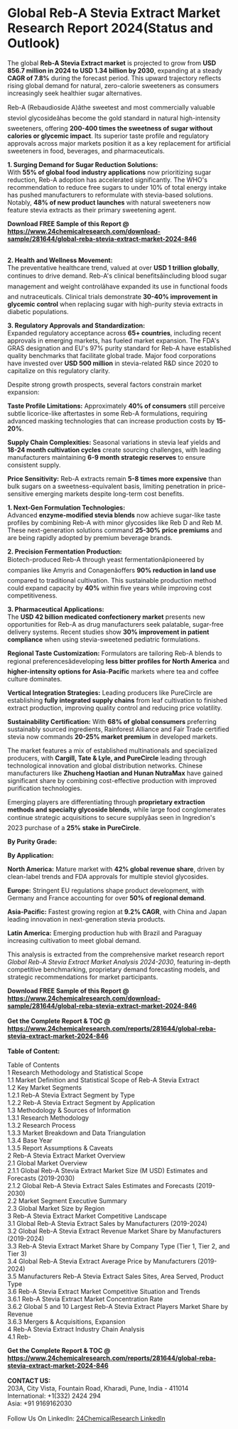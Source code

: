 <h1>Global Reb-A Stevia Extract Market Research Report 2024(Status and Outlook)</h1><p>The global <strong>Reb-A Stevia Extract market</strong> is projected to grow from <strong>USD 856.7 million in 2024 to USD 1.34 billion by 2030</strong>, expanding at a steady <strong>CAGR of 7.8%</strong> during the forecast period. This upward trajectory reflects rising global demand for natural, zero-calorie sweeteners as consumers increasingly seek healthier sugar alternatives.</p><p>Reb-A (Rebaudioside A)âthe sweetest and most commercially valuable steviol glycosideâhas become the gold standard in natural high-intensity sweeteners, offering <strong>200-400 times the sweetness of sugar without calories or glycemic impact</strong>. Its superior taste profile and regulatory approvals across major markets position it as a key replacement for artificial sweeteners in food, beverages, and pharmaceuticals.</p><p><strong>1. Surging Demand for Sugar Reduction Solutions:</strong><br>
With <strong>55% of global food industry applications</strong> now prioritizing sugar reduction, Reb-A adoption has accelerated significantly. The WHO's recommendation to reduce free sugars to under 10% of total energy intake has pushed manufacturers to reformulate with stevia-based solutions. Notably, <strong>48% of new product launches</strong> with natural sweeteners now feature stevia extracts as their primary sweetening agent.</p><div><b>Download FREE Sample of this Report @ 
            <a href="https://www.24chemicalresearch.com/download-sample/281644/global-reba-stevia-extract-market-2024-846">
            https://www.24chemicalresearch.com/download-sample/281644/global-reba-stevia-extract-market-2024-846</a></b></div><br><p><strong>2. Health and Wellness Movement:</strong><br>
The preventative healthcare trend, valued at over <strong>USD 1 trillion globally</strong>, continues to drive demand. Reb-A's clinical benefitsâincluding blood sugar management and weight controlâhave expanded its use in functional foods and nutraceuticals. Clinical trials demonstrate <strong>30-40% improvement in glycemic control</strong> when replacing sugar with high-purity stevia extracts in diabetic populations.</p><p><strong>3. Regulatory Approvals and Standardization:</strong><br>
Expanded regulatory acceptance across <strong>65+ countries</strong>, including recent approvals in emerging markets, has fueled market expansion. The FDA's GRAS designation and EU's 97% purity standard for Reb-A have established quality benchmarks that facilitate global trade. Major food corporations have invested over <strong>USD 500 million</strong> in stevia-related R&amp;D since 2020 to capitalize on this regulatory clarity.</p><p>Despite strong growth prospects, several factors constrain market expansion:</p><p><strong>Taste Profile Limitations:</strong> Approximately <strong>40% of consumers</strong> still perceive subtle licorice-like aftertastes in some Reb-A formulations, requiring advanced masking technologies that can increase production costs by <strong>15-20%</strong>.</p><p><strong>Supply Chain Complexities:</strong> Seasonal variations in stevia leaf yields and <strong>18-24 month cultivation cycles</strong> create sourcing challenges, with leading manufacturers maintaining <strong>6-9 month strategic reserves</strong> to ensure consistent supply.</p><p><strong>Price Sensitivity:</strong> Reb-A extracts remain <strong>5-8 times more expensive</strong> than bulk sugars on a sweetness-equivalent basis, limiting penetration in price-sensitive emerging markets despite long-term cost benefits.</p><p><strong>1. Next-Gen Formulation Technologies:</strong><br>
Advanced <strong>enzyme-modified stevia blends</strong> now achieve sugar-like taste profiles by combining Reb-A with minor glycosides like Reb D and Reb M. These next-generation solutions command <strong>25-30% price premiums</strong> and are being rapidly adopted by premium beverage brands.</p><p><strong>2. Precision Fermentation Production:</strong><br>
Biotech-produced Reb-A through yeast fermentationâpioneered by companies like Amyris and Conagenâoffers <strong>90% reduction in land use</strong> compared to traditional cultivation. This sustainable production method could expand capacity by <strong>40%</strong> within five years while improving cost competitiveness.</p><p><strong>3. Pharmaceutical Applications:</strong><br>
The <strong>USD 42 billion medicated confectionery market</strong> presents new opportunities for Reb-A as drug manufacturers seek palatable, sugar-free delivery systems. Recent studies show <strong>30% improvement in patient compliance</strong> when using stevia-sweetened pediatric formulations.</p><p><strong>Regional Taste Customization:</strong> Formulators are tailoring Reb-A blends to regional preferencesâdeveloping <strong>less bitter profiles for North America</strong> and <strong>higher-intensity options for Asia-Pacific</strong> markets where tea and coffee culture dominates.</p><p><strong>Vertical Integration Strategies:</strong> Leading producers like PureCircle are establishing <strong>fully integrated supply chains</strong> from leaf cultivation to finished extract production, improving quality control and reducing price volatility.</p><p><strong>Sustainability Certification:</strong> With <strong>68% of global consumers</strong> preferring sustainably sourced ingredients, Rainforest Alliance and Fair Trade certified stevia now commands <strong>20-25% market premium</strong> in developed markets.</p><p>The market features a mix of established multinationals and specialized producers, with <strong>Cargill, Tate &amp; Lyle, and PureCircle</strong> leading through technological innovation and global distribution networks. Chinese manufacturers like <strong>Zhucheng Haotian and Hunan NutraMax</strong> have gained significant share by combining cost-effective production with improved purification technologies.</p><p>Emerging players are differentiating through <strong>proprietary extraction methods and specialty glycoside blends</strong>, while large food conglomerates continue strategic acquisitions to secure supplyâas seen in Ingredion's 2023 purchase of a <strong>25% stake in PureCircle</strong>.</p><p><strong>By Purity Grade:</strong></p><p><strong>By Application:</strong></p><p><strong>North America:</strong> Mature market with <strong>42% global revenue share</strong>, driven by clean-label trends and FDA approvals for multiple steviol glycosides.</p><p><strong>Europe:</strong> Stringent EU regulations shape product development, with Germany and France accounting for over <strong>50% of regional demand</strong>.</p><p><strong>Asia-Pacific:</strong> Fastest growing region at <strong>9.2% CAGR</strong>, with China and Japan leading innovation in next-generation stevia products.</p><p><strong>Latin America:</strong> Emerging production hub with Brazil and Paraguay increasing cultivation to meet global demand.</p><p>This analysis is extracted from the comprehensive market research report <em>Global Reb-A Stevia Extract Market Analysis 2024-2030</em>, featuring in-depth competitive benchmarking, proprietary demand forecasting models, and strategic recommendations for market participants.</p><div><b>Download FREE Sample of this Report @ 
            <a href="https://www.24chemicalresearch.com/download-sample/281644/global-reba-stevia-extract-market-2024-846">
            https://www.24chemicalresearch.com/download-sample/281644/global-reba-stevia-extract-market-2024-846</a></b></div><br><div><b>Get the Complete Report & TOC @ 
            <a href="https://www.24chemicalresearch.com/reports/281644/global-reba-stevia-extract-market-2024-846">
            https://www.24chemicalresearch.com/reports/281644/global-reba-stevia-extract-market-2024-846</a></b></div><br>
            <b>Table of Content:</b><p>Table of Contents<br />
 1 Research Methodology and Statistical Scope<br />
 1.1 Market Definition and Statistical Scope of Reb-A Stevia Extract<br />
 1.2 Key Market Segments<br />
 1.2.1 Reb-A Stevia Extract Segment by Type<br />
 1.2.2 Reb-A Stevia Extract Segment by Application<br />
 1.3 Methodology & Sources of Information<br />
 1.3.1 Research Methodology<br />
 1.3.2 Research Process<br />
 1.3.3 Market Breakdown and Data Triangulation<br />
 1.3.4 Base Year<br />
 1.3.5 Report Assumptions & Caveats<br />
 2 Reb-A Stevia Extract Market Overview<br />
 2.1 Global Market Overview<br />
 2.1.1 Global Reb-A Stevia Extract Market Size (M USD) Estimates and Forecasts (2019-2030)<br />
 2.1.2 Global Reb-A Stevia Extract Sales Estimates and Forecasts (2019-2030)<br />
 2.2 Market Segment Executive Summary<br />
 2.3 Global Market Size by Region<br />
 3 Reb-A Stevia Extract Market Competitive Landscape<br />
 3.1 Global Reb-A Stevia Extract Sales by Manufacturers (2019-2024)<br />
 3.2 Global Reb-A Stevia Extract Revenue Market Share by Manufacturers (2019-2024)<br />
 3.3 Reb-A Stevia Extract Market Share by Company Type (Tier 1, Tier 2, and Tier 3)<br />
 3.4 Global Reb-A Stevia Extract Average Price by Manufacturers (2019-2024)<br />
 3.5 Manufacturers Reb-A Stevia Extract Sales Sites, Area Served, Product Type<br />
 3.6 Reb-A Stevia Extract Market Competitive Situation and Trends<br />
 3.6.1 Reb-A Stevia Extract Market Concentration Rate<br />
 3.6.2 Global 5 and 10 Largest Reb-A Stevia Extract Players Market Share by Revenue<br />
 3.6.3 Mergers & Acquisitions, Expansion<br />
 4 Reb-A Stevia Extract Industry Chain Analysis<br />
 4.1 Reb-</p><div><b>Get the Complete Report & TOC @ 
            <a href="https://www.24chemicalresearch.com/reports/281644/global-reba-stevia-extract-market-2024-846">
            https://www.24chemicalresearch.com/reports/281644/global-reba-stevia-extract-market-2024-846</a></b></div><br><b>CONTACT US:</b><br>
            203A, City Vista, Fountain Road, Kharadi, Pune, India - 411014<br>
            International: +1(332) 2424 294<br>
            Asia: +91 9169162030 <br><br>
            Follow Us On LinkedIn: <a href="https://www.linkedin.com/company/24chemicalresearch/">24ChemicalResearch LinkedIn</a>